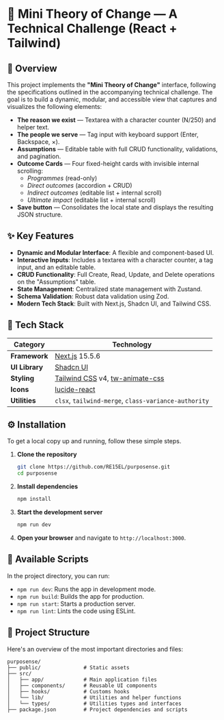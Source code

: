 # 🧩 Mini Theory of Change — A Technical Challenge (React + Tailwind)

## 🚀 Overview

This project implements the **"Mini Theory of Change"** interface, following the specifications outlined in the accompanying technical challenge. The goal is to build a dynamic, modular, and accessible view that captures and visualizes the following elements:

- **The reason we exist** — Textarea with a character counter (N/250) and helper text.
- **The people we serve** — Tag input with keyboard support (Enter, Backspace, ×).
- **Assumptions** — Editable table with full CRUD functionality, validations, and pagination.
- **Outcome Cards** — Four fixed-height cards with invisible internal scrolling:
  - _Programmes_ (read-only)
  - _Direct outcomes_ (accordion + CRUD)
  - _Indirect outcomes_ (editable list + internal scroll)
  - _Ultimate impact_ (editable list + internal scroll)
- **Save button** — Consolidates the local state and displays the resulting JSON structure.

## ✨ Key Features

- **Dynamic and Modular Interface**: A flexible and component-based UI.
- **Interactive Inputs**: Includes a textarea with a character counter, a tag input, and an editable table.
- **CRUD Functionality**: Full Create, Read, Update, and Delete operations on the "Assumptions" table.
- **State Management**: Centralized state management with Zustand.
- **Schema Validation**: Robust data validation using Zod.
- **Modern Tech Stack**: Built with Next.js, Shadcn UI, and Tailwind CSS.

## 🧱 Tech Stack

| Category          | Technology                                                   |
| ----------------- | ----------------------------------------------------------   |
| **Framework**     | [Next.js](https://nextjs.org/) 15.5.6                        |
| **UI Library**    | [Shadcn UI](https://ui.shadcn.com/)                          |
| **Styling**       | [Tailwind CSS](https://tailwindcss.com/) v4, [tw-animate-css](https://www.npmjs.com/package/tw-animate-css) |
| **Icons**         | [lucide-react](https://lucide.dev/)                          |
| **Utilities**     | `clsx`, `tailwind-merge`, `class-variance-authority`         |

## ⚙️ Installation

To get a local copy up and running, follow these simple steps.

1. **Clone the repository**
   ```bash
   git clone https://github.com/RE15EL/purposense.git
   cd purposense
   ```

2. **Install dependencies**
   ```bash
   npm install
   ```

3. **Start the development server**
   ```bash
   npm run dev
   ```

4. **Open your browser** and navigate to `http://localhost:3000`.

## 📜 Available Scripts

In the project directory, you can run:

- `npm run dev`: Runs the app in development mode.
- `npm run build`: Builds the app for production.
- `npm run start`: Starts a production server.
- `npm run lint`: Lints the code using ESLint.

## 📂 Project Structure

Here's an overview of the most important directories and files:

```
purposense/
├── public/              # Static assets
├── src/
│   ├── app/             # Main application files
│   ├── components/      # Reusable UI components
│   ├── hooks/           # Customs hooks
│   └── lib/             # Utilities and helper functions
│   └── types/           # Utilities types and interfaces
├── package.json         # Project dependencies and scripts
```
